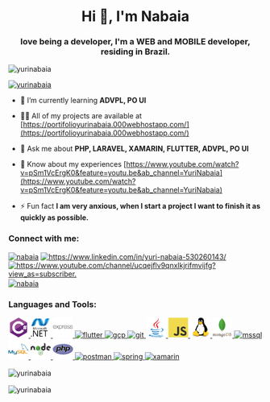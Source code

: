 <h1 align="center">Hi 👋, I'm Nabaia</h1>
<h3 align="center">love being a developer, I'm a WEB and MOBILE developer, residing in Brazil.</h3>

<p align="left"> <img src="https://komarev.com/ghpvc/?username=yurinabaia&label=Profile%20views&color=0e75b6&style=flat" alt="yurinabaia" /> </p>

<p align="left"> <a href="https://github.com/ryo-ma/github-profile-trophy"><img src="https://github-profile-trophy.vercel.app/?username=yurinabaia" alt="yurinabaia" /></a> </p>

- 🌱 I’m currently learning **ADVPL, PO UI**

- 👨‍💻 All of my projects are available at [https://portifolioyurinabaia.000webhostapp.com/](https://portifolioyurinabaia.000webhostapp.com/)

- 💬 Ask me about **PHP, LARAVEL, XAMARIN, FLUTTER, ADVPL, PO UI**

- 📄 Know about my experiences [https://www.youtube.com/watch?v=pSm1VcErgK0&feature=youtu.be&ab_channel=YuriNabaia](https://www.youtube.com/watch?v=pSm1VcErgK0&feature=youtu.be&ab_channel=YuriNabaia)

- ⚡ Fun fact **I am very anxious, when I start a project I want to finish it as quickly as possible.**

<h3 align="left">Connect with me:</h3>
<p align="left">
<a href="https://dev.to/nabaia" target="blank"><img align="center" src="https://cdn.jsdelivr.net/npm/simple-icons@3.0.1/icons/dev-dot-to.svg" alt="nabaia" height="30" width="40" /></a>
<a href="https://www.linkedin.com/in/yuri-nabaia-530260143/" target="blank"><img align="center" src="https://cdn.jsdelivr.net/npm/simple-icons@3.0.1/icons/linkedin.svg" alt="https://www.linkedin.com/in/yuri-nabaia-530260143/" height="30" width="40" /></a>
<a href="https://www.youtube.com/channel/ucqejflv9qnxlkjrifmvijfg?view_as=subscriber." target="blank"><img align="center" src="https://cdn.jsdelivr.net/npm/simple-icons@3.0.1/icons/youtube.svg" alt="https://www.youtube.com/channel/ucqejflv9qnxlkjrifmvijfg?view_as=subscriber." height="30" width="40" /></a>
<a href="https://discord.gg/groot#4611" target="blank"><img align="center" src="https://cdn.jsdelivr.net/npm/simple-icons@3.0.1/icons/discord.svg" alt="nabaia" height="30" width="40" /></a>
</p>

<h3 align="left">Languages and Tools:</h3>
<p align="left"> <a href="https://www.w3schools.com/cs/" target="_blank"> <img src="https://raw.githubusercontent.com/devicons/devicon/master/icons/csharp/csharp-original.svg" alt="csharp" width="40" height="40"/> </a> <a href="https://dotnet.microsoft.com/" target="_blank"> <img src="https://raw.githubusercontent.com/devicons/devicon/master/icons/dot-net/dot-net-original-wordmark.svg" alt="dotnet" width="40" height="40"/> </a> <a href="https://expressjs.com" target="_blank"> <img src="https://raw.githubusercontent.com/devicons/devicon/master/icons/express/express-original-wordmark.svg" alt="express" width="40" height="40"/> </a> <a href="https://flutter.dev" target="_blank"> <img src="https://www.vectorlogo.zone/logos/flutterio/flutterio-icon.svg" alt="flutter" width="40" height="40"/> </a> <a href="https://cloud.google.com" target="_blank"> <img src="https://www.vectorlogo.zone/logos/google_cloud/google_cloud-icon.svg" alt="gcp" width="40" height="40"/> </a> <a href="https://git-scm.com/" target="_blank"> <img src="https://www.vectorlogo.zone/logos/git-scm/git-scm-icon.svg" alt="git" width="40" height="40"/> </a> <a href="https://www.java.com" target="_blank"> <img src="https://raw.githubusercontent.com/devicons/devicon/master/icons/java/java-original.svg" alt="java" width="40" height="40"/> </a> <a href="https://developer.mozilla.org/en-US/docs/Web/JavaScript" target="_blank"> <img src="https://raw.githubusercontent.com/devicons/devicon/master/icons/javascript/javascript-original.svg" alt="javascript" width="40" height="40"/> </a> <a href="https://www.linux.org/" target="_blank"> <img src="https://raw.githubusercontent.com/devicons/devicon/master/icons/linux/linux-original.svg" alt="linux" width="40" height="40"/> </a> <a href="https://www.mongodb.com/" target="_blank"> <img src="https://raw.githubusercontent.com/devicons/devicon/master/icons/mongodb/mongodb-original-wordmark.svg" alt="mongodb" width="40" height="40"/> </a> <a href="https://www.microsoft.com/en-us/sql-server" target="_blank"> <img src="https://cdn.worldvectorlogo.com/logos/microsoft-sql-server.svg" alt="mssql" width="40" height="40"/> </a> <a href="https://www.mysql.com/" target="_blank"> <img src="https://raw.githubusercontent.com/devicons/devicon/master/icons/mysql/mysql-original-wordmark.svg" alt="mysql" width="40" height="40"/> </a> <a href="https://nodejs.org" target="_blank"> <img src="https://raw.githubusercontent.com/devicons/devicon/master/icons/nodejs/nodejs-original-wordmark.svg" alt="nodejs" width="40" height="40"/> </a> <a href="https://www.php.net" target="_blank"> <img src="https://raw.githubusercontent.com/devicons/devicon/master/icons/php/php-original.svg" alt="php" width="40" height="40"/> </a> <a href="https://postman.com" target="_blank"> <img src="https://www.vectorlogo.zone/logos/getpostman/getpostman-icon.svg" alt="postman" width="40" height="40"/> </a> <a href="https://spring.io/" target="_blank"> <img src="https://www.vectorlogo.zone/logos/springio/springio-icon.svg" alt="spring" width="40" height="40"/> </a> <a href="https://dotnet.microsoft.com/apps/xamarin" target="_blank"> <img src="https://raw.githubusercontent.com/detain/svg-logos/780f25886640cef088af994181646db2f6b1a3f8/svg/xamarin.svg" alt="xamarin" width="40" height="40"/> </a> </p>

<p><img align="center" src="https://github-readme-stats.vercel.app/api/top-langs?username=yurinabaia&show_icons=true&locale=en&layout=compact" alt="yurinabaia" /></p>
<p><img align="center" src="https://miro.medium.com/max/400/0*VV3Nmxgv3KX4sLhr.gif" alt="yurinabaia" /></p>
